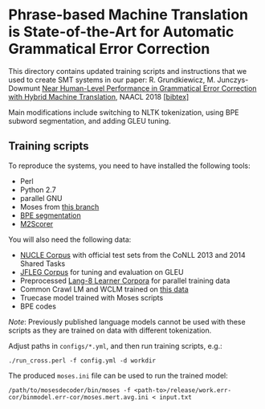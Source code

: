 Phrase-based Machine Translation is State-of-the-Art for Automatic Grammatical Error Correction
===============================================================================================

This directory contains updated training scripts and instructions that we used
to create SMT systems in our paper: R. Grundkiewicz, M. Junczys-Dowmunt [Near
Human-Level Performance in Grammatical Error Correction with Hybrid Machine
Translation](http://aclweb.org/anthology/N18-2046), NAACL 2018
[[bibtex]](http://aclweb.org/anthology/N18-2046.bib)

Main modifications include switching to NLTK tokenization, using BPE subword
segmentation, and adding GLEU tuning.


Training scripts
----------------

To reproduce the systems, you need to have installed the following tools:

* Perl
* Python 2.7
* parallel GNU
* Moses from [this branch](https://github.com/snukky/mosesdecoder/tree/gleu)
* [BPE segmentation](https://github.com/rsennrich/subword-nmt)
* [M2Scorer](https://github.com/nusnlp/m2scorer)

You will also need the following data:

* [NUCLE Corpus](http://www.comp.nus.edu.sg/~nlp/conll14st.html#nucle32) with
  official test sets from the CoNLL 2013 and 2014 Shared Tasks
* [JFLEG Corpus](https://github.com/keisks/jfleg) for tuning and evaluation on
  GLEU
* Preprocessed [Lang-8 Learner Corpora](http://cl.naist.jp/nldata/lang-8) for
  parallel training data
* Common Crawl LM and WCLM trained on [this
  data](http://data.statmt.org/romang/gec-emnlp16/sim)
* Truecase model trained with Moses scripts
* BPE codes

*Note*: Previously published language models cannot be used with these scripts
as they are trained on data with different tokenization.

Adjust paths in `configs/*.yml`, and then run training scripts, e.g.:

    ./run_cross.perl -f config.yml -d workdir

The produced `moses.ini` file can be used to run the trained model:

    /path/to/mosesdecoder/bin/moses -f <path-to>/release/work.err-cor/binmodel.err-cor/moses.mert.avg.ini < input.txt

